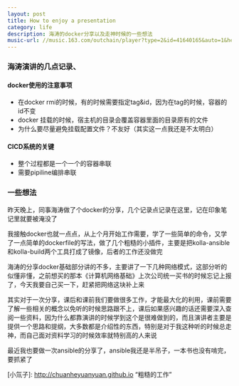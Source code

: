 ```yaml
---
layout: post
title: How to enjoy a presentation
category: life
description: 海涛的docker分享以及走神时候的一些想法
music-url: //music.163.com/outchain/player?type=2&id=41640165&auto=1&height=66
---
```

### 海涛演讲的几点记录、
#### docker使用的注意事项
- 在docker rmi的时候，有的时候需要指定tag&id，因为在tag的时候，容器的id不变
- docker 挂载的时候，宿主机的目录会覆盖容器里面的目录原有的文件
- 为什么要尽量避免挂载配置文件？不友好（其实这一点我还是不太明白）

#### CICD系统的关键
- 整个过程都是一个一个的容器串联
- 需要pipiline编排串联

### 一些想法
  昨天晚上，同事海涛做了个docker的分享，几个记录点记录在这里，记在印象笔记里就要被淹没了   

  我接触docker也就一点点，从上个月开始工作需要，学了一些简单的命令，又学了一点简单的dockerfile的写法，做了几个粗糙的小插件，主要是把kolla-ansible和kolla-build两个工具打成了镜像，后者的工作还没做完   

  海涛的分享docker基础部分讲的不多，主要讲了一下几种网络模式，这部分听的似懂非懂，之前想买的那本《计算机网络基础》上次公司统一买书的时候忘记上报了，今天我要自己买一下，赶紧把网络这块补上来   

  其实对于一次分享，课后和课前我们要做很多工作，才能最大化的利用，课前需要了解一些相关的概念以免听的时候思路跟不上，课后如果感兴趣的话还需要深入查阅一些资料，因为什么都靠演讲的时候学到这个是很难做到的，而且演讲者主要是提供一个思路和提纲，大多数都是介绍性的东西，特别是对于我这种听的时候总走神，而自己面对资料学习的时候效率就特别高的人来说  
   
  最近我也要做一次ansible的分享了，ansible我还是半吊子，一本书也没有啃完，要抓紧了   





[小氚子]:    http://chuanheyuanyuan.github.io  “粗糙的工作”

